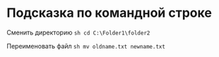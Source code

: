 # Подсказка по командной строке

Сменить директорию 
``sh
cd C:\Folder1\folder2
``  

Переименовать файл
``sh
mv oldname.txt newname.txt
``
